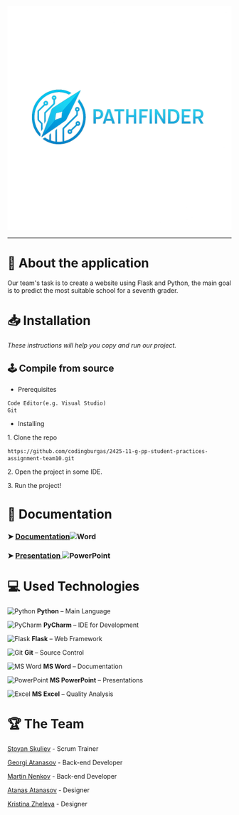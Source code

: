 <p align = "center">
  <img src="flaskProject/static/Logo.png" width="1040" text-align="center" alt="">
</p>
<hr>

# 📖 About the application 
<p>Our team's task is to create a website using Flask and Python, the main goal is to predict the most suitable school for a seventh grader.</p>

# 📥 Installation
<p><i>These instructions will help you copy and run our project.</i></p>

## 🕹️ Compile from source
- <p>Prerequisites</p>
```
Code Editor(e.g. Visual Studio)
Git
```

- <p>Installing<p>
<p>1. Clone the repo</p>

```
https://github.com/codingburgas/2425-11-g-pp-student-practices-assignment-team10.git
```
<p>2. Open the project in some IDE.</p>
<p>3. Run the project!</p>

<h1>📄 Documentation</h1>
<h3> ➤ <a href="docs/Documentation.docx">Documentation</a><img src="https://cdn.worldvectorlogo.com/logos/word-1.svg" alt="Word" width="30" height="20"/> </h3>
<h3> ➤ <a href="docs/Presentation.pptx">Presentation </a><img src="https://cdn.worldvectorlogo.com/logos/powerpoint-2.svg" alt="PowerPoint" width="30" height="20"/> </h3>

<h1>💻 Used Technologies</h1>
  
<p>
  <img src="https://cdn.worldvectorlogo.com/logos/python-5.svg" alt="Python" width="24" height="24">
  <strong>Python</strong> – Main Language
</p>

<p>
  <img src="https://cdn.worldvectorlogo.com/logos/pycharm-1.svg" alt="PyCharm" width="24" height="24">
  <strong>PyCharm</strong> – IDE for Development
</p>

<p>
  <img src="https://cdn.worldvectorlogo.com/logos/flask.svg" alt="Flask" width="24" height="24">
  <strong>Flask</strong> – Web Framework
</p>

<p>
  <img src="https://cdn.worldvectorlogo.com/logos/git-bash.svg" alt="Git" width="24" height="24">
  <strong>Git</strong> – Source Control
</p>

<p>
  <img src="https://cdn.worldvectorlogo.com/logos/word-1.svg" alt="MS Word" width="24" height="24">
  <strong>MS Word</strong> – Documentation
</p>

<p>
  <img src="https://cdn.worldvectorlogo.com/logos/powerpoint-2.svg" alt="PowerPoint" width="24" height="24">
  <strong>MS PowerPoint</strong> – Presentations
</p>

<p>
  <img src="https://cdn.worldvectorlogo.com/logos/excel-4.svg" alt="Excel" width="24" height="24">
  <strong>MS Excel</strong> – Quality Analysis
</p>


#  🏆 The Team
<p><a href="https://github.com/SGSkuliev21">Stoyan Skuliev</a> - Scrum Trainer</p>
<p><a href="https://github.com/GAAtanasov21">Georgi Atanasov</a> - Back-end Developer</p>
<p><a href="https://github.com/MTNenkov21">Martin Nenkov</a> - Back-end Developer</p>
<p><a href="https://github.com/ADAtanasov21">Atanas Atanasov</a> - Designer</p>
<p><a href="https://github.com/KMZheleva21">Kristina Zheleva</a> - Designer</p>
